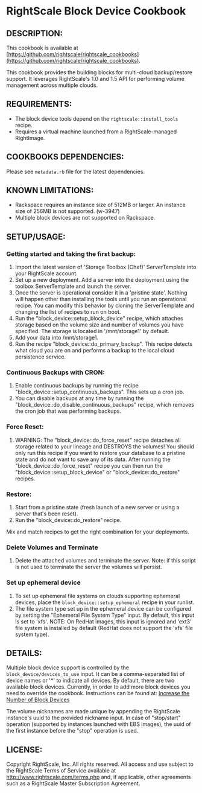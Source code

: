 # RightScale Block Device Cookbook

## DESCRIPTION:

This cookbook is available at [https://github.com/rightscale/rightscale_cookbooks](https://github.com/rightscale/rightscale_cookbooks).

This cookbook provides the building blocks for multi-cloud backup/restore
support. It leverages RightScale's 1.0 and 1.5 API for performing volume
management across multiple clouds.

## REQUIREMENTS:

* The block device tools depend on the `rightscale::install_tools`
  recipe.
* Requires a virtual machine launched from a RightScale-managed RightImage.

## COOKBOOKS DEPENDENCIES:

Please see `metadata.rb` file for the latest dependencies.

## KNOWN LIMITATIONS:

* Rackspace requires an instance size of 512MB or larger. An instance size of
  256MB is not supported. (w-3947)
* Multiple block devices are not supported on Rackspace.

## SETUP/USAGE:

### Getting started and taking the first backup:

1. Import the latest version of 'Storage Toolbox (Chef)' ServerTemplate into
   your RightScale account.
2. Set up a new deployment. Add a server into the deployment using the
   toolbox ServerTemplate and launch the server.
3. Once the server is operational consider it in a 'pristine state'. Nothing
   will happen other than installing the tools until you run an operational
   recipe. You can modify this behavior by cloning the ServerTemplate and
   changing the list of recipes to run on boot.
4. Run the "block_device::setup_block_device" recipe, which attaches
   storage based on the volume size and number of volumes you have specified.
   The storage is located in '/mnt/storage1' by default.
5. Add your data into /mnt/storage1.
6. Run the recipe "block_device::do_primary_backup". This recipe detects
   what cloud you are on and performs a backup to the local cloud persistence
   service.

### Continuous Backups with CRON:

1. Enable continuous backups by running the recipe
   "block_device::setup_continuous_backups". This sets up a cron job.
2. You can disable backups at any time by running the
   "block_device::do_disable_continuous_backups" recipe, which removes
   the cron job that was performing backups.

### Force Reset:

1. WARNING: The "block_device::do_force_reset" recipe detaches all storage
   related to your lineage and DESTROYS the volumes! You should only run
   this recipe if you want to restore your database to a pristine state
   and do not want to save any of its data. After running the
   "block_device::do_force_reset" recipe you can then run the
   "block_device::setup_block_device" or "block_device::do_restore" recipes.

### Restore:

1. Start from a pristine state (fresh launch of a new server or using a server
   that's been reset).
2. Run the "block_device::do_restore" recipe.

Mix and match recipes to get the right combination for your deployments.

### Delete Volumes and Terminate

1. Delete the attached volumes and terminate the server. Note: if this script
   is not used to terminate the server the volumes will persist.

### Set up ephemeral device

1. To set up ephemeral file systems on clouds supporting ephemeral devices,
   place the `block_device::setup_ephemeral` recipe in your runlist.
2. The file system type set up in the ephemeral device can be configured by
   setting the "Ephemeral File System Type" input. By default, this input is
   set to 'xfs'. NOTE: On RedHat images, this input is ignored and 'ext3' file
   system is installed by default (RedHat does not support the 'xfs' file system
   type).

## DETAILS:

Multiple block device support is controlled by the
`block_device/devices_to_use` input. It can be a comma-separated list of
device names or '*' to indicate all devices. By default, there are two available
block devices. Currently, in order to add more block devices you need to
override the cookbook. Instructions can be found at: [Increase the Number of
Block Devices][Guide]

[Guide]: http://support.rightscale.com/12-Guides/Chef_Cookbooks_Developer_Guide/04-Developer/ServerTemplate_Development/08-Common_Development_Tasks/Increase_the_Number_of_Block_Devices

The volume nicknames are made unique by appending the RightScale instance's uuid
to the provided nickname input. In case of "stop/start" operation (supported by
instances launched with EBS images), the uuid of the first instance before the
"stop" operation is used.

## LICENSE:

Copyright RightScale, Inc. All rights reserved.
All access and use subject to the RightScale Terms of Service available at
http://www.rightscale.com/terms.php and, if applicable, other agreements
such as a RightScale Master Subscription Agreement.
